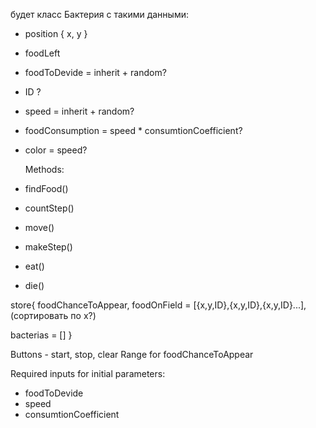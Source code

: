 будет класс Бактерия с такими данными:

-   position { x, y }
-   foodLeft
-   foodToDevide = inherit + random?
-   ID ?
-   speed = inherit + random?
-   foodConsumption = speed \* consumtionCoefficient?
-   color = speed?

    Methods:

-   findFood()
-   countStep()
-   move()
-   makeStep()

-   eat()
-   die()

<!-- -   createNewBacteria() -->

store{
foodChanceToAppear,
foodOnField = [{x,y,ID},{x,y,ID},{x,y,ID}...], (сортировать по х?)

<!-- bacterias = [{x,y,ID},{x,y,ID},{x,y,ID}...], -->

bacterias = []
}

Buttons - start, stop, clear
Range for foodChanceToAppear

Required inputs for initial parameters:

-   foodToDevide
-   speed
-   consumtionCoefficient
